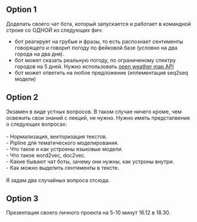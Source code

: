 Option 1 
---
Доделать своего чат бота, который запускается и работает в командной строке со ОДНОЙ из следующих фич: 

- бот реагирует на грубые и фразы, то есть распознает сентименты говорящего и говорит погоду по фейковой базе (условно на два города на два дня). 
- бот может сказать реальную погоду, по ограниченому спектру городов на 5 дней. Нужно использовать [open weather map API](https://openweathermap.org/forecast5)
- бот может ответить на любое предложение (иплементация seq2seq модели)
      
Option 2
---
Экзамен в виде устных вопросов. В таком случае ничего кроме, чем освежить свои знаний с лекций, не нужно. Нужно иметь предсталвение о следующих вопросах:<br><br>
       - Нормализация, векторизация текстов. <br>
       - Pipline для тематического моделирования. <br>
       - Что такое и как устроены языковые модели. <br>
       - Что такое word2vec, doc2vec. <br>
       - Какие бывают чат боты, зачему они нужны, как устроны внутри. <br>
       - Как можно выделить сентименты в тексте. <br>
       <br>
Я задам два случайных вопроса отсюда. 

Option 3 
---
Презентация своего личного проекта на 5-10 минут 16.12 в 18.30.  
       
